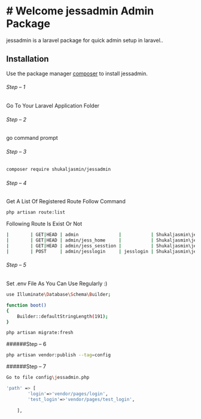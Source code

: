# # Welcome jessadmin Admin Package 
jessadmin is a laravel package for quick admin setup in laravel..
## Installation
Use the package manager [composer](https://getcomposer.org/) to install jessadmin.
###### Step – 1
Go To Your Laravel Application Folder
###### Step – 2
go command prompt
###### Step – 3
```bash
composer require shukaljasmin/jessadmin
```
###### Step – 4
Get A List Of Registered Route Follow Command
```bash
php artisan route:list
```
Following Route Is Exist Or Not
```bash
|        | GET|HEAD | admin               |           | Shukaljasmin\jessadmin\Controllers\JessadminController@index       | web            |        
|        | GET|HEAD | admin/jess_home     |           | Shukaljasmin\jessadmin\Controllers\JessadminController@home        | web,AdminCheck |        
|        | GET|HEAD | admin/jess_sesstion |           | Shukaljasmin\jessadmin\Controllers\JessAdminSessionController@show | web            |        
|        | POST     | admin/jesslogin     | jesslogin | Shukaljasmin\jessadmin\Controllers\JessadminController@admin_login | web            |        
```

###### Step – 5
Set .env File As You Can Use Regularly :)

```bash
use Illuminate\Database\Schema\Builder;

function boot()
{
    Builder::defaultStringLength(191);
}
```

```bash
php artisan migrate:fresh
```

######Step – 6

```bash
php artisan vendor:publish --tag=config
```

######Step – 7
```bash
Go to file config\jessadmin.php
```

```bash
'path' => [
        'login'=>'vendor/pages/login',
        'test_login'=>'vendor/pages/test_login',
        
    ],
```
